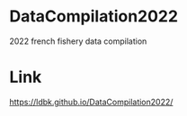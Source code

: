 # DataCompilation2022
2022 french fishery data compilation

# Link 
<https://ldbk.github.io/DataCompilation2022/>
